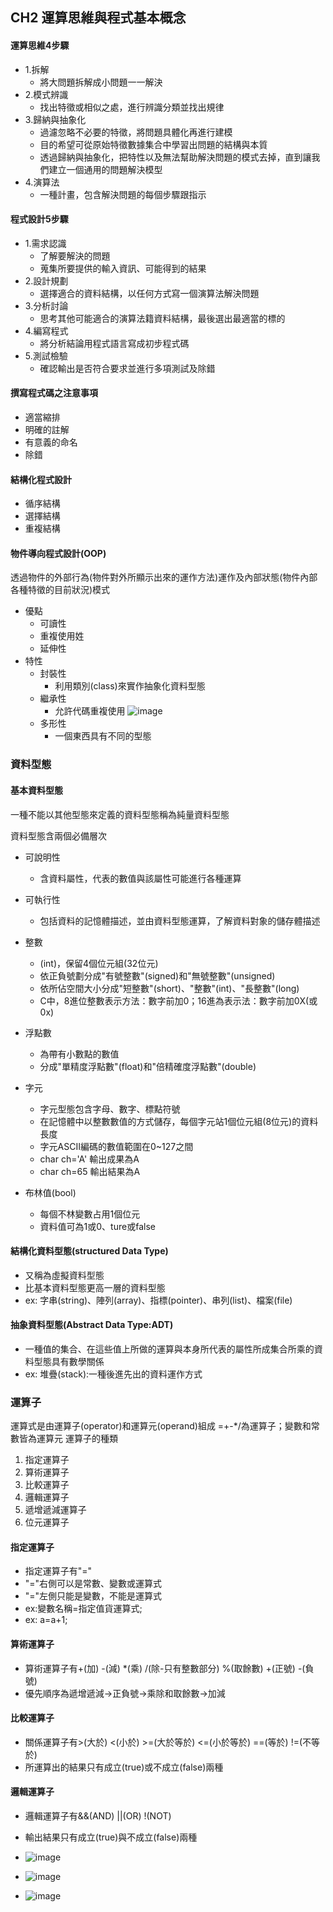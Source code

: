 ## CH2 運算思維與程式基本概念
#### 運算思維4步驟
- 1.拆解
  - 將大問題拆解成小問題一一解決
- 2.模式辨識
  - 找出特徵或相似之處，進行辨識分類並找出規律
- 3.歸納與抽象化
  - 過濾忽略不必要的特徵，將問題具體化再進行建模
  - 目的希望可從原始特徵數據集合中學習出問題的結構與本質
  - 透過歸納與抽象化，把特性以及無法幫助解決問題的模式去掉，直到讓我們建立一個通用的問題解決模型
- 4.演算法
  - 一種計畫，包含解決問題的每個步驟跟指示
#### 程式設計5步驟
- 1.需求認識
  - 了解要解決的問題
  - 蒐集所要提供的輸入資訊、可能得到的結果
- 2.設計規劃
  - 選擇適合的資料結構，以任何方式寫一個演算法解決問題
- 3.分析討論
  - 思考其他可能適合的演算法籍資料結構，最後選出最適當的標的
- 4.編寫程式
  - 將分析結論用程式語言寫成初步程式碼
- 5.測試檢驗
  - 確認輸出是否符合要求並進行多項測試及除錯
 #### 撰寫程式碼之注意事項
 - 適當縮排
 - 明確的註解
 - 有意義的命名
 - 除錯
#### 結構化程式設計
- 循序結構
- 選擇結構
- 重複結構
#### 物件導向程式設計(OOP)
透過物件的外部行為(物件對外所顯示出來的運作方法)運作及內部狀態(物件內部各種特徵的目前狀況)模式
- 優點
  - 可讀性
  - 重複使用姓
  - 延伸性
- 特性
  - 封裝性
    - 利用類別(class)來實作抽象化資料型態
  - 繼承性
    - 允許代碼重複使用
    ![image](https://github.com/Xiaodan902/programming-note/assets/124233786/813ae11d-991c-4ffe-90c7-a3c376addc80)
  - 多形性
    - 一個東西具有不同的型態
### 資料型態
#### 基本資料型態
一種不能以其他型態來定義的資料型態稱為純量資料型態

資料型態含兩個必備層次
- 可說明性
  - 含資料屬性，代表的數值與該屬性可能進行各種運算
- 可執行性
  - 包括資料的記憶體描述，並由資料型態運算，了解資料對象的儲存體描述

- 整數
  - (int)，保留4個位元組(32位元)
  - 依正負號劃分成"有號整數"(signed)和"無號整數"(unsigned)
  - 依所佔空間大小分成"短整數"(short)、"整數"(int)、"長整數"(long)
  - C中，8進位整數表示方法：數字前加0；16進為表示法：數字前加0X(或0x)
- 浮點數
  - 為帶有小數點的數值
  - 分成"單精度浮點數"(float)和"倍精確度浮點數"(double)
- 字元
  - 字元型態包含字母、數字、標點符號
  - 在記憶體中以整數數值的方式儲存，每個字元站1個位元組(8位元)的資料長度
  - 字元ASCII編碼的數值範圍在0~127之間
  - char ch='A' 輸出成果為A
  - char ch=65 輸出結果為A
- 布林值(bool)
  - 每個不林變數占用1個位元
  - 資料值可為1或0、ture或false
#### 結構化資料型態(structured Data Type)
- 又稱為虛擬資料型態
- 比基本資料型態更高一層的資料型態
- ex: 字串(string)、陣列(array)、指標(pointer)、串列(list)、檔案(file)
#### 抽象資料型態(Abstract Data Type:ADT)
- 一種值的集合、在這些值上所做的運算與本身所代表的屬性所成集合所乘的資料型態具有數學關係
- ex: 堆疊(stack):一種後進先出的資料運作方式
### 運算子
運算式是由運算子(operator)和運算元(operand)組成
=+-*/為運算子；變數和常數皆為運算元
運算子的種類
1. 指定運算子
2. 算術運算子
3. 比較運算子
4. 邏輯運算子
5. 遞增遞減運算子
6. 位元運算子
#### 指定運算子
- 指定運算子有"="
- "="右側可以是常數、變數或運算式
- "="左側只能是變數，不能是運算式
- ex:變數名稱=指定值貨運算式;
- ex: a=a+1;
#### 算術運算子
- 算術運算子有+(加) -(減) *(乘) /(除-只有整數部分) %(取餘數) +(正號) -(負號)
- 優先順序為遞增遞減->正負號->乘除和取餘數->加減
#### 比較運算子
- 關係運算子有>(大於) <(小於) >=(大於等於) <=(小於等於) ==(等於) !=(不等於)
- 所運算出的結果只有成立(true)或不成立(false)兩種
#### 邏輯運算子
- 邏輯運算子有&&(AND) ||(OR) !(NOT)
- 輸出結果只有成立(true)與不成立(false)兩種
- ![image](https://github.com/Xiaodan902/programming-note/assets/124233786/e17a982c-b8c2-42d6-a68e-b406b7b42254)

- ![image](https://github.com/Xiaodan902/programming-note/assets/124233786/bc9edcfb-0022-4b83-bbfb-9f52764eebda)

- ![image](https://github.com/Xiaodan902/programming-note/assets/124233786/9c25f130-889c-47b1-8dcb-92742ba6c140)




